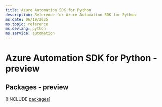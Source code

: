 ```yaml
---
title: Azure Automation SDK for Python
description: Reference for Azure Automation SDK for Python
ms.date: 06/19/2025
ms.topic: reference
ms.devlang: python
ms.service: automation
---
```

# Azure Automation SDK for Python - preview
## Packages - preview
[!INCLUDE [packages](automation-index.md)]